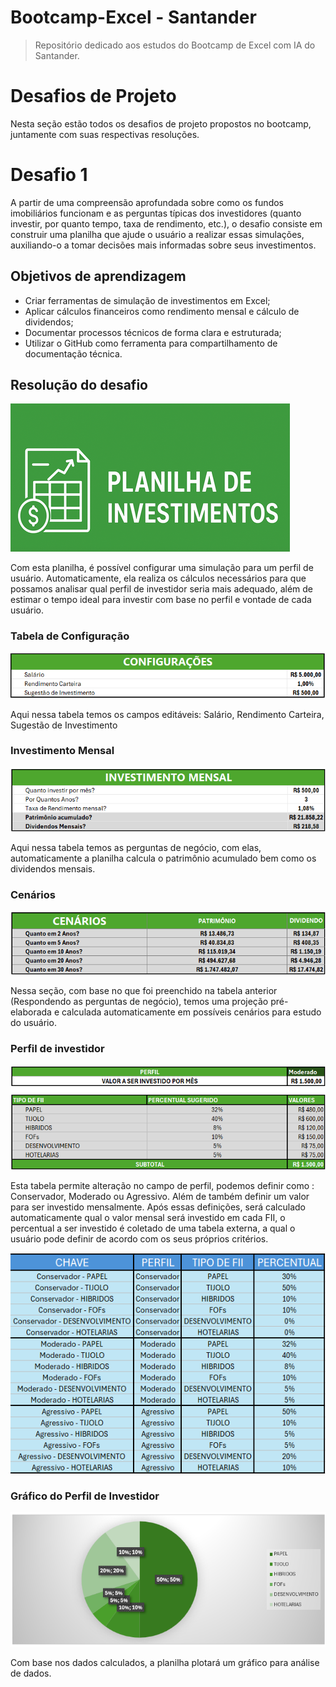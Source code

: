 # Bootcamp-Excel - Santander

>Repositório dedicado aos estudos do Bootcamp de Excel com IA do Santander.

# Desafios de Projeto

Nesta seção estão todos os desafios de projeto propostos no bootcamp, juntamente com suas respectivas resoluções.

# Desafio 1

A partir de uma compreensão aprofundada sobre como os fundos imobiliários funcionam e as perguntas típicas dos investidores (quanto investir, por quanto tempo, taxa de rendimento, etc.), o desafio consiste em construir uma planilha que ajude o usuário a realizar essas simulações, auxiliando-o a tomar decisões mais informadas sobre seus investimentos. 

## Objetivos de aprendizagem

* Criar ferramentas de simulação de investimentos em Excel;
* Aplicar cálculos financeiros como rendimento mensal e cálculo de dividendos;
* Documentar processos técnicos de forma clara e estruturada; 
* Utilizar o GitHub como ferramenta para compartilhamento de documentação técnica. 

## Resolução do desafio

![Logo da planilha de investimentos](Imagens/planilha_logo.png)

Com esta planilha, é possível configurar uma simulação para um perfil de usuário. Automaticamente, ela realiza os cálculos necessários para que possamos analisar qual perfil de investidor seria mais adequado, além de estimar o tempo ideal para investir com base no perfil e vontade de cada usuário.

### Tabela de Configuração

![Tabela para configuração](Imagens/tabela_de_configuracao.png)

Aqui nessa tabela temos os campos editáveis: Salário, Rendimento Carteira, Sugestão de Investimento

### Investimento Mensal

![Tabela para investimento mensal](Imagens/investimento_mensal.png)

Aqui nessa tabela temos as perguntas de negócio, com elas, automaticamente a planilha calcula o patrimônio acumulado bem como os dividendos mensais.


### Cenários

![Tabela para Cenário](Imagens/cenario.png)

Nessa seção, com base no que foi preenchido na tabela anterior (Respondendo as perguntas de negócio), temos uma projeção pré-elaborada e calculada automaticamente em possíveis cenários para estudo do usuário.

### Perfil de investidor

![Tabela para Perfil](Imagens/perfil_de_investidor.png)

Esta tabela permite alteração no campo de perfil, podemos definir como : Conservador, Moderado ou Agressivo. Além de também definir um valor para ser investido mensalmente. Após essas definições, será calculado automaticamente qual o valor mensal será investido em cada FII, o percentual a ser investido é coletado de uma tabela externa, a qual o usuário pode definir de acordo com os seus próprios critérios.

![Tabela externa](Imagens/tabela_externa.png)

### Gráfico do Perfil de Investidor

![Gráfico do Perfil de investidor ](Imagens/grafico_perfil.png)

Com base nos dados calculados, a planilha plotará um gráfico para análise de dados.

